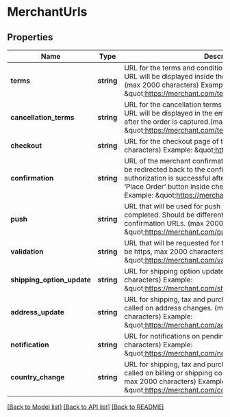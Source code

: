 # MerchantUrls

## Properties
Name | Type | Description | Notes
------------ | ------------- | ------------- | -------------
**terms** | **string** | URL for the terms and conditions page of the merchant. The URL will be displayed inside the Klarna Checkout iFrame.(max 2000 characters) Example: \&quot;https://merchant.com/terms\&quot; | 
**cancellation_terms** | **string** | URL for the cancellation terms page of the merchant. The URL will be displayed in the email that is sent to the customer after the order is captured.(max 2000 characters) Example: \&quot;https://merchant.com/terms/cancelation\&quot; | [optional] 
**checkout** | **string** | URL for the checkout page of the merchant. (max 2000 characters) Example: \&quot;https://merchant.com/checkout\&quot; | 
**confirmation** | **string** | URL of the merchant confirmation page. The consumer will be redirected back to the confirmation page if the authorization is successful after the customer clicks on the ‘Place Order’ button inside checkout.(max 2000 characters) Example: \&quot;https://merchant.com/confirmation\&quot; | 
**push** | **string** | URL that will be used for push notification when an order is completed. Should be different than checkout and confirmation URLs. (max 2000 characters) Example: \&quot;https://merchant.com/push\&quot; | 
**validation** | **string** | URL that will be requested for final merchant validation. (must be https, max 2000 characters) Example: \&quot;https://merchant.com/validation\&quot; | [optional] 
**shipping_option_update** | **string** | URL for shipping option update. (must be https, max 2000 characters) Example: \&quot;https://merchant.com/shippingoptionupdate\&quot; | [optional] 
**address_update** | **string** | URL for shipping, tax and purchase currency updates. Will be called on address changes. (must be https, max 2000 characters) Example: \&quot;https://merchant.com/addressupdate\&quot; | [optional] 
**notification** | **string** | URL for notifications on pending orders. (max 2000 characters) Example: \&quot;https://merchant.com/notification/{checkout.order.id}\&quot; | [optional] 
**country_change** | **string** | URL for shipping, tax and purchase currency updates. Will be called on billing or shipping country changes. (must be https, max 2000 characters) Example: \&quot;https://merchant.com/countrychange\&quot; | [optional] 

[[Back to Model list]](../README.md#documentation-for-models) [[Back to API list]](../README.md#documentation-for-api-endpoints) [[Back to README]](../README.md)


